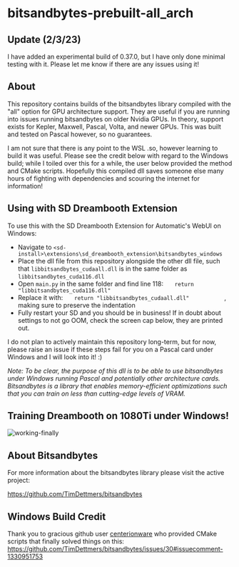 # bitsandbytes-prebuilt-all_arch

## Update (2/3/23)

I have added an experimental build of 0.37.0, but I have only done minimal testing with it. Please let me know if there are any issues using it!

## About

This repository contains builds of the bitsandbytes library compiled with the "all" option for GPU architecture support. They are useful if you are running into issues running bitsandbytes on older Nvidia GPUs. In theory, support exists for Kepler, Maxwell, Pascal, Volta, and newer GPUs. This was built and tested on Pascal however, so no guarantees.

I am not sure that there is any point to the WSL .so, however learning to build it was useful. Please see the credit below with regard to the Windows build; while I toiled over this for a while, the user below provided the method and CMake scripts. Hopefully this compiled dll saves someone else many hours of fighting with dependencies and scouring the internet for information!

## Using with SD Dreambooth Extension

To use this with the SD Dreambooth Extension for Automatic's WebUI on Windows: 

* Navigate to ```<sd-install>\extensions\sd_dreambooth_extension\bitsandbytes_windows```
* Place the dll file from this repository alongside the other dll file, such that ```libbitsandbytes_cudaall.dll``` is in the same folder as ```libbitsandbytes_cuda116.dll```
* Open ```main.py``` in the same folder and find line 118: ```    return "libbitsandbytes_cuda116.dll"            ```
* Replace it with: ```    return "libbitsandbytes_cudaall.dll"            ```, making sure to preserve the indentation
* Fully restart your SD and you should be in business! If in doubt about settings to not go OOM, check the screen cap below, they are printed out.

I do not plan to actively maintain this repository long-term, but for now, please raise an issue if these steps fail for you on a Pascal card under Windows and I will look into it! :) 

*Note: To be clear, the purpose of this dll is to be able to use bitsandbytes under Windows running Pascal and potentially other architecture cards. Bitsandbytes is a library that enables memory-efficient optimizations such that you can train on less than cutting-edge levels of VRAM.*

## Training Dreambooth on 1080Ti under Windows! 

![working-finally](https://user-images.githubusercontent.com/71165873/204723173-d16ea596-ad84-4403-a375-7dea895a31ae.png)

## About Bitsandbytes

For more information about the bitsandbytes library please visit the active project:

https://github.com/TimDettmers/bitsandbytes

## Windows Build Credit 

Thank you to gracious github user [centerionware](https://github.com/centerionware) who provided CMake scripts that finally solved things on this: https://github.com/TimDettmers/bitsandbytes/issues/30#issuecomment-1330951753
